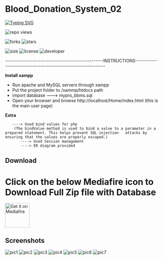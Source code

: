 # Blood_Donation_System_02



[![Typing SVG](https://readme-typing-svg.demolab.com?font=Fira+Code&pause=1000&color=9304F7&width=435&lines=Blood+Donation+System)](https://git.io/typing-svg)

![repo views](https://hits.seeyoufarm.com/api/count/incr/badge.svg?url=https%3A%2F%2Fgithub.com%2FVehanRajintha%2FBlood_Donation_System_02&count_bg=%2379C83D&title_bg=%23555555&icon=gitpod.svg&icon_color=%23E7E7E7&title=Views&edge_flat=false)


![forks](https://img.shields.io/github/forks/VehanRajintha/Blood_Donation_System_02?label=Forks&style=social)
![stars](https://img.shields.io/github/stars/VehanRajintha/Blood_Donation_System_02?style=social)

![size](https://img.shields.io/github/repo-size/VehanRajintha/Blood_Donation_System_02?color=purple&label=Repo%20Size&style=plastic)
![license](https://img.shields.io/github/license/VehanRajintha/Blood_Donation_System_02?color=purple&label=License&style=plastic)
![developer](https://img.shields.io/static/v1?label=Author&message=Vehan%20Rajintha&color=purple&style=plastic)


--------------------------------------------------INSTRUCTIONS--------------------------------------------------------------

**Install xampp**
- Run apache and MySQL servers through xampp
- Put the project folder to /xammp/htdocs path
- import database ---> mypro_bbms.sql
- Open your browser and browse http://localhost/Home/index.html (this is the main user page)


**Extra**            

	   ----> Used bind values for php 
		(The bindValue method is used to bind a value to a parameter in a prepared statement. This helps prevent SQL injection   attacks by ensuring that the values are properly escaped.)
           ----> Used Session management 
           ----> ER diagram provided


## Download
# Click on the below Mediafire icon to Download Full Zip file with Database

[<img src="https://firebasestorage.googleapis.com/v0/b/vehan-5008a.appspot.com/o/mediafire-logo-transparent.png?alt=media&token=d196347c-31d4-409a-8dd8-a573b0e5149a"
    alt="Get it on Mediafire"
    height="80">](https://www.mediafire.com/file/7sp98ilql50gcs7/Blood_Donation_System.zip/file)



## Screenshots

![pic1](pic1.jpg)
![pic2](pic2.jpg)
![pic3](pic3.jpg)
![pic4](pic4.jpg)
![pic5](pic5.jpg)
![pic6](pic6.jpg)
![pic7](pic7.jpg)
